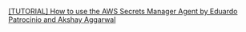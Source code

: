 
[[TUTORIAL] How to use the AWS Secrets Manager Agent by Eduardo Patrocinio and Akshay Aggarwal](https://aws.amazon.com/blogs/security/how-to-use-the-aws-secrets-manager-agent/)